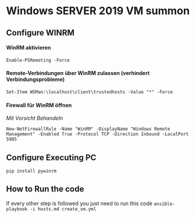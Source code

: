 # Windows SERVER 2019 VM summon


## Configure WINRM

#### WinRM aktivieren

    Enable-PSRemoting -Force

#### Remote-Verbindungen über WinRM zulassen (verhindert Verbindungsprobleme)

    Set-Item WSMan:\localhost\client\trustedhosts -Value "*" -Force

#### Firewall für WinRM öffnen
*Mit Vorsicht Behandeln*

    New-NetFirewallRule -Name "WinRM" -DisplayName "Windows Remote Management" -Enabled True -Protocol TCP -Direction Inbound -LocalPort 5985



## Configure Executing PC

    pip install pywinrm



## How to Run the code 

If every other step is followed you just need to run this code 
    ```ansible-playbook -i hosts.md create_vm.yml```



